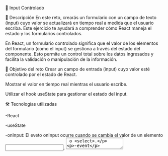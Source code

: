 📝 Input Controlado

📌 Descripción
En este reto, crearás un formulario con un campo de texto (input) cuyo valor se actualizará en tiempo real a medida que el usuario escriba. Este ejercicio te ayudará a comprender cómo React maneja el estado y los formularios controlados.

En React, un formulario controlado significa que el valor de los elementos del formulario (como el input) se gestiona a través del estado del componente. Esto permite un control total sobre los datos ingresados y facilita la validación o manipulación de la información.

🎯 Objetivo del reto
Crear un campo de entrada (input) cuyo valor esté controlado por el estado de React.

Mostrar el valor en tiempo real mientras el usuario escribe.

Utilizar el hook useState para gestionar el estado del input.


🛠️ Tecnologías utilizadas

-React

-useState

-onInput: El eveto onInput ocurre cuando se cambia el valor de un elemento <input>, <textarea> o <select>.

-event

📖 Instrucciones

Crear un estado en el componente principal utilizando useState para almacenar el valor del input.
Vincular el valor del input al estado, de modo que cada vez que el usuario escriba, el estado se actualice automáticamente.
Mostrar el valor en tiempo real en otro elemento de la interfaz (por ejemplo, un <p> o un <div>).
Aplicar estilos básicos al formulario y al input para mejorar la presentación y la experiencia del usuario.